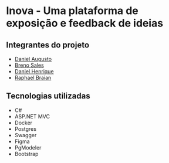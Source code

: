 # Inova - Uma plataforma de exposição e feedback de ideias
## Integrantes do projeto
- [Daniel Augusto](https://github.com/silva-guimaraes)
- [Breno Sales](https://github.com/BrenoFSales)
- [Daniel Henrique](https://github.com/Henriqueriano)
- [Raphael Braian](https://github.com/Raphael-Braian)
## Tecnologias utilizadas
-  C#
-  ASP.NET MVC
-  Docker
-  Postgres
-  Swagger
-  Figma
-  PgModeler
-  Bootstrap
